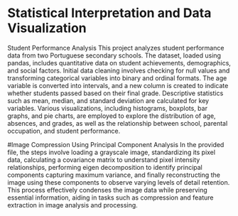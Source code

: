 # Statistical Interpretation and Data Visualization
Student Performance Analysis
This project analyzes student performance data from two Portuguese secondary schools. The dataset, loaded using pandas, includes quantitative data on student achievements, demographics, and social factors. Initial data cleaning involves checking for null values and transforming categorical variables into binary and ordinal formats. The age variable is converted into intervals, and a new column is created to indicate whether students passed based on their final grade. Descriptive statistics such as mean, median, and standard deviation are calculated for key variables. Various visualizations, including histograms, boxplots, bar graphs, and pie charts, are employed to explore the distribution of age, absences, and grades, as well as the relationship between school, parental occupation, and student performance.

#Image Compression Using Principal Component Analysis
In the provided file, the steps involve loading a grayscale image, standardizing its pixel data, calculating a covariance matrix to understand pixel intensity relationships, performing eigen decomposition to identify principal components capturing maximum variance, and finally reconstructing the image using these components to observe varying levels of detail retention. This process effectively condenses the image data while preserving essential information, aiding in tasks such as compression and feature extraction in image analysis and processing.




